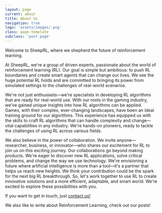 ```yaml
---
layout: page
current: about
title: About Us
navigation: true
logo: 'assets/images/.png'
class: page-template
subclass: 'post page'
---
```


Welcome to SheepRL, where we shepherd the future of reinforcement learning.

At SheepRL, we're a group of driven experts, passionate about the world of reinforcement learning (RL). Our goal is simple but ambitious: to push RL boundaries and create smart agents that can change our lives. We see the huge potential RL holds and are committed to bringing its power from simulated settings to the challenges of real-world scenarios.

We're not just enthusiasts—we're specialists in developing RL algorithms that are ready for real-world use. With our roots in the gaming industry, we've gained unique insights into how RL algorithms can be applied. Games, with their complex, ever-changing landscapes, have been an ideal training ground for our algorithms. This experience has equipped us with the skills to craft RL algorithms that can handle complexity and change—vital capabilities in any industry. We're hands-on pioneers, ready to tackle the challenges of using RL across various fields.

We also believe in the power of collaboration. We invite anyone—researcher, business, or innovator—who shares our excitement for RL to join us on this exciting journey. Our collaborations go beyond making products. We're eager to discover new RL applications, solve critical problems, and change the way we use technology. We're envisioning a future where artificial intelligence is more than a tool—it's a partner that helps us reach new heights. We think your contribution could be the spark for the next big RL breakthrough. So, let's work together to use RL to create innovative solutions and a more efficient, adaptable, and smart world. We're excited to explore these possibilities with you.

If you want to get in touch, just <a href="mailto:federico.belotti@orobix.com">contact us!</a>

We also like to write about Reinforcement Learning, check out our posts!
